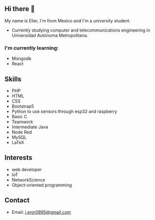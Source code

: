 ## Hi there 👋

My name is Elier, I'm from Mexico and I'm a university student.

* Currently studying computer and telecommunications engineering in Universidad Autónoma Metropolitana.

### I'm currently learning: 

* Mongodb
* React

## Skills

* PHP
* HTML
* CSS
* Bootstrap5
* Python to use sensors through esp32 and raspberry
* Basic C 
* Teamwork
* Intermediate Java
* Node Red
* MySQL
* LaTeX

## Interests

* web developer
* IoT
* NetworkScience
* Object-oriented programming

## Contact
* Email: j.eror0895@gmail.com
<!--
**ElierRosales/ElierRosales** is a ✨ _special_ ✨ repository because its `README.md` (this file) appears on your GitHub profile.

Here are some ideas to get you started:

- 🔭 I’m currently working on ...
- 🌱 I’m currently learning ...
- 👯 I’m looking to collaborate on ...
- 🤔 I’m looking for help with ...
- 💬 Ask me about ...
- 📫 How to reach me: ...
- 😄 Pronouns: ...
- ⚡ Fun fact: ...
-->
